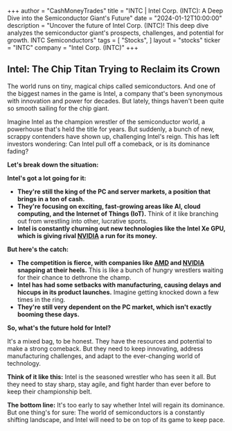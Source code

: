 +++
author = "CashMoneyTrades"
title = "INTC |  Intel Corp. (INTC): A Deep Dive into the Semiconductor Giant's Future"
date = "2024-01-12T10:00:00"
description = "Uncover the future of Intel Corp. (INTC)! This deep dive analyzes the semiconductor giant's prospects, challenges, and potential for growth. INTC Semiconductors"
tags = [
"Stocks",
]
layout = "stocks"
ticker = "INTC"
company = "Intel Corp. (INTC)"
+++
        


## Intel: The Chip Titan Trying to Reclaim its Crown

The world runs on tiny, magical chips called semiconductors.  And one of the biggest names in the game is Intel, a company that's been synonymous with innovation and power for decades.  But lately, things haven't been quite so smooth sailing for the chip giant.  

Imagine Intel as the champion wrestler of the semiconductor world, a powerhouse that's held the title for years.  But suddenly, a bunch of new, scrappy contenders have shown up,  challenging Intel's reign.  This has left investors wondering:  Can Intel  pull off a comeback, or is its dominance fading? 

**Let's break down the situation:**

**Intel's got a lot going for it:**

* **They're still the king of the PC and server markets,  a position that brings in a ton of cash.** 
* **They're focusing on exciting,  fast-growing areas like AI, cloud computing, and the Internet of Things (IoT).** Think of it like branching out from wrestling into other,  lucrative sports.
* **Intel is constantly churning out new technologies like the Intel Xe GPU, which is giving rival [NVIDIA](/stocks/nvda/) a run for its money.** 

**But here's the catch:**

* **The competition is fierce, with companies like [AMD](/stocks/amd/) and [NVIDIA](/stocks/nvda/) snapping at their heels.** This is like a bunch of hungry wrestlers waiting for their chance to dethrone the champ.
* **Intel has had some setbacks with manufacturing, causing delays and hiccups in its product launches.** Imagine getting knocked down a few times in the ring.
* **They're still very dependent on the PC market, which isn't exactly booming these days.**  

**So, what's the future hold for Intel?**

It's a mixed bag, to be honest.  They have the resources and potential to make a strong comeback.  But they need to keep innovating,  address manufacturing challenges, and adapt to the ever-changing world of technology.

**Think of it like this:**  Intel is the seasoned wrestler who has seen it all.  But they need to  stay sharp,  stay agile, and fight harder than ever before to keep their championship belt.  

**The bottom line:** It's too early to say whether Intel will regain its dominance. But one thing's for sure:  The world of semiconductors is a  constantly shifting landscape, and Intel will need to be on top of its game to keep pace.

        